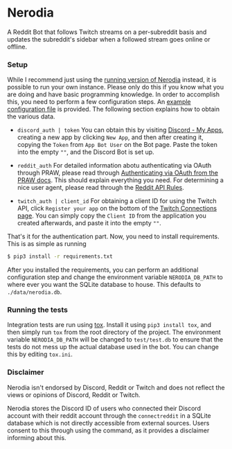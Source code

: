 # Nerodia
A Reddit Bot that follows Twitch streams on a per-subreddit basis
and updates the subreddit's sidebar when a followed stream goes
online or offline.

### Setup
While I recommend just using the [running version of Nerodia](https://reddit.com/u/Botyy)
instead, it is possible to run your own instance. Please only do this if you know
what you are doing and have basic programming knowledge. In order to accomplish this, you need
to perform a few configuration steps. An [example configuration file](./config-example.json)
is provided. The following section explains how to obtain the various data.

- `discord_auth | token`
You can obtain this by visiting [Discord - My Apps](https://discordapp.com/developers/applications/me),
creating a new app by clicking `New App`, and then after creating it, copying the `Token` from
`App Bot User` on the Bot page. Paste the token into the empty `""`, and the Discord Bot is set up.

- `reddit_auth`
For detailed information abotu authenticating via OAuth through PRAW, please read through
[Authenticating via OAuth from the PRAW docs](http://praw.readthedocs.io/en/latest/getting_started/authentication.html).
This should explain everything you need.
For determining a nice user agent, please read through the [Reddit API Rules](https://github.com/reddit/reddit/wiki/API#rules).

- `twitch_auth | client_id`
For obtaining a client ID for using the Twitch API, click `Register your app` on the bottom of
the [Twitch Connections page](https://www.twitch.tv/settings/connections). You can simply
copy the `Client ID` from the application you created afterwards, and paste it into the empty `""`.

That's it for the authentication part.
Now, you need to install requirements. This is as simple as running
```sh
$ pip3 install -r requirements.txt
```
After you installed the requirements, you can perform an additional configuration step
and change the environment variable `NERODIA_DB_PATH` to where ever you want the SQLite
database to house. This defaults to `./data/nerodia.db`.


### Running the tests
Integration tests are run using [tox](https://github.com/tox-dev/tox).
Install it using `pip3 install tox`, and then simply run `tox` from the
root directory of the project. The environment variable `NERODIA_DB_PATH`
will be changed to `test/test.db` to ensure that the tests do not mess up
the actual database used in the bot. You can change this by editing `tox.ini`.


### Disclaimer
Nerodia isn't endorsed by Discord, Reddit or Twitch and does not
reflect the views or opinions of Discord, Reddit or Twitch.

Nerodia stores the Discord ID of users who connected their Discord account
with their reddit account through the `connectreddit` in a SQLite database
which is not directly accessible from external sources. Users consent to this
through using the command, as it provides a disclaimer informing about this.
